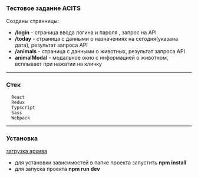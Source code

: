### Тестовое задание ACITS

Созданы странницы: 
* __/login__ - страница ввода логина и пароля , запрос на API
* __/today__ - страница с данными о назначениях на сегодня(указана дата), результат запроса API
* __/animals__ - страница с данными о животных, результат запроса API
* __animalModal__ - модальное окно с информацией о животном, всплывает при нажатии на кличку

***
### Стек
```
  React
  Redux
  Typscript
  Sass
  Webpack
```
***
### Установка
[загрузка архива](https://github.com/MariaValeriyvna/App-Acits/archive/main.zip)
 * для установки зависимостей в папке проекта запустить  __npm install__
 * для запуска проекта __npm run dev__


